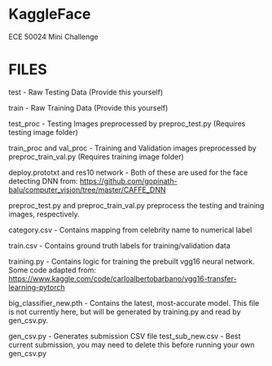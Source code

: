 # KaggleFace
ECE 50024 Mini Challenge

# FILES
test - Raw Testing Data (Provide this yourself)

train - Raw Training Data (Provide this yourself)

test_proc - Testing Images preprocessed by preproc_test.py (Requires testing image folder)

train_proc and val_proc - Training and Validation images preprocessed by preproc_train_val.py (Requires training image folder)

deploy.prototxt and res10 network - Both of these are used for the face detecting DNN from: https://github.com/gopinath-balu/computer_vision/tree/master/CAFFE_DNN

preproc_test.py and preproc_train_val.py preprocess the testing and training images, respectively.


category.csv - Contains mapping from celebrity name to numerical label

train.csv - Contains ground truth labels for training/validation data

training.py - Contains logic for training the prebuilt vgg16 neural network. Some code adapted from: https://www.kaggle.com/code/carloalbertobarbano/vgg16-transfer-learning-pytorch

big_classifier_new.pth - Contains the latest, most-accurate model. This file is not currently here, but will be generated by training.py and read by gen_csv.py.

gen_csv.py - Generates submission CSV file
test_sub_new.csv - Best current submission, you may need to delete this before running your own gen_csv.py
